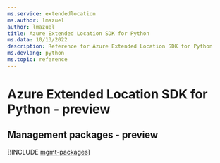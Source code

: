 ```yaml
---
ms.service: extendedlocation
ms.author: lmazuel
author: lmazuel
title: Azure Extended Location SDK for Python
ms.data: 10/13/2022
description: Reference for Azure Extended Location SDK for Python
ms.devlang: python
ms.topic: reference
---
```

# Azure Extended Location SDK for Python - preview

## Management packages - preview
[!INCLUDE [mgmt-packages](extended-location-mgmt-index.md)]